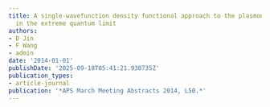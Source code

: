 ```yaml
---
title: A single-wavefunction density functional approach to the plasmonic nanostructures
  in the extreme quantum limit
authors:
- D Jin
- F Wang
- admin
date: '2014-01-01'
publishDate: '2025-09-18T05:41:21.930735Z'
publication_types:
- article-journal
publication: '*APS March Meeting Abstracts 2014, L50.*'
---
```

